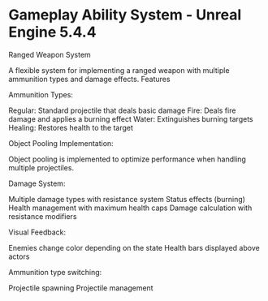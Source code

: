# Gameplay Ability System - Unreal Engine 5.4.4
Ranged Weapon System

A flexible system for implementing a ranged weapon with multiple ammunition types and damage effects.
Features

Ammunition Types:

Regular: Standard projectile that deals basic damage
Fire: Deals fire damage and applies a burning effect
Water: Extinguishes burning targets
Healing: Restores health to the target

Object Pooling Implementation:

Object pooling is implemented to optimize performance when handling multiple projectiles.

Damage System:

Multiple damage types with resistance system
Status effects (burning)
Health management with maximum health caps
Damage calculation with resistance modifiers

Visual Feedback:

Enemies change color depending on the state
Health bars displayed above actors

Ammunition type switching:

Projectile spawning
Projectile management

